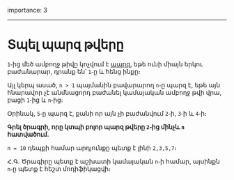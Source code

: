 importance: 3

---

# Տպել պարզ թվերը

`1`֊ից մեծ ամբողջ թիվը կոչվում է [պարզ](https://hy.wikipedia.org/wiki/Պարզ_թիվ), եթե ունի միայն երկու բաժանարար, դրանք են՝ `1`֊ը և հենց ինքը։

Այլ կերպ ասած, `n > 1` պայմանին բավարարող `n`֊ը պարզ է, եթե այն հնարավոր չէ անմնացորդ բաժանել կամայական ամբողջ թվի վրա, բացի `1`֊ից և `n`֊ից։

Օրինակ, `5`֊ը պարզ է, քանի որ այն չի բաժանվում `2`֊ի, `3`֊ի և `4`֊ի։

**Գրել ծրագրի, որը կտպի բոլոր պարզ թվերը `2`֊ից մինչև `n` հատվածում.**

`n = 10` դեպքի համար արդյունքը պետք է լինի `2,3,5,7`։

Հ․Գ․ Ծրագիրը պետք է աշխատի կամայական `n`֊ի համար, այսինքն `n`֊ը պետք է հեշտ մոդիֆիկացվի։
